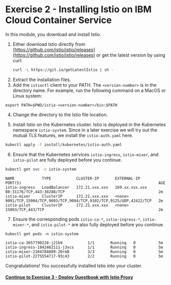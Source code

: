 # Exercise 2 - Installing Istio on IBM Cloud Container Service
In this module, you download and install Istio.

1.  Either download Istio directly from [https://github.com/istio/istio/releases](https://github.com/istio/istio/releases) or get the latest version by using curl:
    ```bash
    curl -L https://git.io/getLatestIstio | sh -
    ```
2. Extract the installation files.
3. Add the `istioctl` client to your PATH. The `<version-number>` is in the directory name. For example, run the following command on a MacOS or Linux system:
```
export PATH=$PWD/istio-<version-number>/bin:$PATH
```
4. Change the directory to the Istio file location.

5. Install Istio on the Kubernetes cluster. Istio is deployed in the Kubernetes namespace `istio-system`. Since in a later exercise we will try out the mutual TLS features, we install the `istio-auth.yaml` here.
```bash
kubectl apply -f install/kubernetes/istio-auth.yaml
```

6. Ensure that the Kubernetes services `istio-ingress`, `istio-mixer`, and `istio-pilot` are fully deployed before you continue.
```bash
kubectl get svc -n istio-system
```
```
NAME            TYPE           CLUSTER-IP       EXTERNAL-IP      PORT(S)                                                            AGE
istio-ingress   LoadBalancer   172.21.xxx.xxx   169.xx.xxx.xxx   80:31176/TCP,443:30288/TCP                                         2m
istio-mixer     ClusterIP      172.21.xxx.xxx   <none>           9091/TCP,15004/TCP,9093/TCP,9094/TCP,9102/TCP,9125/UDP,42422/TCP   2m
istio-pilot     ClusterIP      172.21.xxx.xxx   <none>           15003/TCP,443/TCP                                                  2m
```
7. Ensure the corresponding pods `istio-ca-*`, `istio-ingress-*`, `istio-mixer-*`, and `istio-pilot-*` are also fully deployed before you continue.
```
kubectl get pods -n istio-system
```
```
istio-ca-3657790228-j21b9           1/1       Running   0          5m
istio-ingress-1842462111-j3vcs      1/1       Running   0          5m
istio-mixer-2104784889-20rm8        3/3       Running   0          5m
istio-pilot-2275554717-93c43        2/2       Running   0          5m
```

Congratulations! You successfully installed Istio into your cluster.

#### [Continue to Exercise 3 - Deploy Guestbook with Istio Proxy](../exercise-3/README.md)
